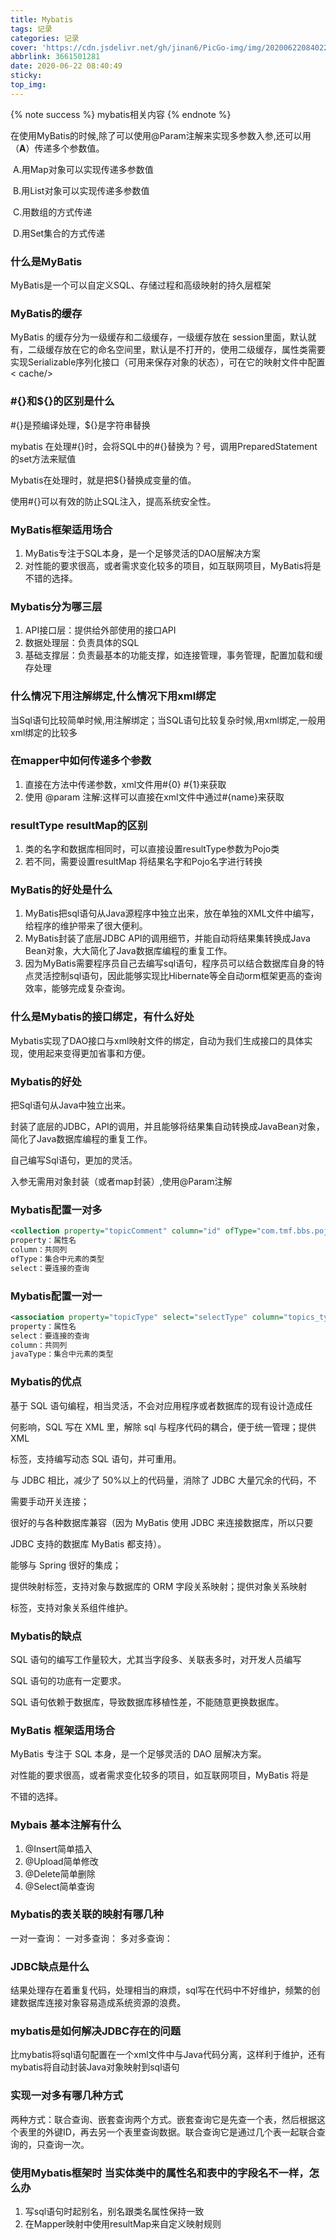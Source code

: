 ```yaml
---
title: Mybatis
tags: 记录
categories: 记录
cover: 'https://cdn.jsdelivr.net/gh/jinan6/PicGo-img/img/20200622084022.jpg'
abbrlink: 3661501281
date: 2020-06-22 08:40:49
sticky:
top_img:
---
```


{% note success %}
mybatis相关内容
{% endnote %}

在使用MyBatis的时候,除了可以使用@Param注解来实现多参数入参,还可以用（**A**）传递多个参数值。

​		A.用Map对象可以实现传递多参数值

​		B.用List对象可以实现传递多参数值

​		C.用数组的方式传递

​		D.用Set集合的方式传递

### 什么是MyBatis

MyBatis是一个可以自定义SQL、存储过程和高级映射的持久层框架

### MyBatis的缓存

MyBatis 的缓存分为一级缓存和二级缓存，一级缓存放在 session里面，默认就有，二级缓存放在它的命名空间里，默认是不打开的，使用二级缓存，属性类需要实现Serializable序列化接口（可用来保存对象的状态），可在它的映射文件中配置< cache/>

### \#{}和${}的区别是什么

#{}是预编译处理，${}是字符串替换

mybatis 在处理#{}时，会将SQL中的#{}替换为？号，调用PreparedStatement的set方法来赋值

Mybatis在处理时，就是把${}替换成变量的值。

使用#{}可以有效的防止SQL注入，提高系统安全性。

### MyBatis框架适用场合

1. MyBatis专注于SQL本身，是一个足够灵活的DAO层解决方案
2. 对性能的要求很高，或者需求变化较多的项目，如互联网项目，MyBatis将是不错的选择。

### Mybatis分为哪三层

1. API接口层：提供给外部使用的接口API
2. 数据处理层：负责具体的SQL
3. 基础支撑层：负责最基本的功能支撑，如连接管理，事务管理，配置加载和缓存处理

### 什么情况下用注解绑定,什么情况下用xml绑定

当Sql语句比较简单时候,用注解绑定；当SQL语句比较复杂时候,用xml绑定,一般用xml绑定的比较多

### 在mapper中如何传递多个参数

1. 直接在方法中传递参数，xml文件用\#{0} #{1}来获取
2. 使用 @param 注解:这样可以直接在xml文件中通过#{name}来获取

### resultType resultMap的区别

1. 类的名字和数据库相同时，可以直接设置resultType参数为Pojo类
2. 若不同，需要设置resultMap 将结果名字和Pojo名字进行转换

### MyBatis的好处是什么

1. MyBatis把sql语句从Java源程序中独立出来，放在单独的XML文件中编写，给程序的维护带来了很大便利。
2. MyBatis封装了底层JDBC API的调用细节，并能自动将结果集转换成Java Bean对象，大大简化了Java数据库编程的重复工作。
3. 因为MyBatis需要程序员自己去编写sql语句，程序员可以结合数据库自身的特点灵活控制sql语句，因此能够实现比Hibernate等全自动orm框架更高的查询效率，能够完成复杂查询。

### 什么是Mybatis的接口绑定，有什么好处

Mybatis实现了DAO接口与xml映射文件的绑定，自动为我们生成接口的具体实现，使用起来变得更加省事和方便。

### Mybatis的好处

把Sql语句从Java中独立出来。

封装了底层的JDBC，API的调用，并且能够将结果集自动转换成JavaBean对象，简化了Java数据库编程的重复工作。

自己编写Sql语句，更加的灵活。

入参无需用对象封装（或者map封装）,使用@Param注解

### Mybatis配置一对多

```xml
<collection property="topicComment" column="id" ofType="com.tmf.bbs.pojo.Comment" select="selectComment" />
property：属性名
column：共同列
ofType：集合中元素的类型
select：要连接的查询
```

### Mybatis配置一对一

```xml
<association property="topicType" select="selectType" column="topics_type_id" javaType="com.tmf.bbs.pojo.Type"/>
property：属性名
select：要连接的查询
column：共同列
javaType：集合中元素的类型
```

### Mybatis的优点

基于 SQL 语句编程，相当灵活，不会对应用程序或者数据库的现有设计造成任

何影响，SQL 写在 XML 里，解除 sql 与程序代码的耦合，便于统一管理；提供 XML

标签，支持编写动态 SQL 语句，并可重用。

与 JDBC 相比，减少了 50%以上的代码量，消除了 JDBC 大量冗余的代码，不

需要手动开关连接；

很好的与各种数据库兼容（因为 MyBatis 使用 JDBC 来连接数据库，所以只要

JDBC 支持的数据库 MyBatis 都支持）。

能够与 Spring 很好的集成；

提供映射标签，支持对象与数据库的 ORM 字段关系映射；提供对象关系映射

标签，支持对象关系组件维护。

### Mybatis的缺点

SQL 语句的编写工作量较大，尤其当字段多、关联表多时，对开发人员编写

SQL 语句的功底有一定要求。

SQL 语句依赖于数据库，导致数据库移植性差，不能随意更换数据库。

### MyBatis 框架适用场合

MyBatis 专注于 SQL 本身，是一个足够灵活的 DAO 层解决方案。

对性能的要求很高，或者需求变化较多的项目，如互联网项目，MyBatis 将是

不错的选择。

### Mybais 基本注解有什么 

1. @Insert简单插入
2. @Upload简单修改
3. @Delete简单删除
4. @Select简单查询

### Mybatis的表关联的映射有哪几种

一对一查询： 一对多查询： 多对多查询：

### JDBC缺点是什么

结果处理存在着重复代码，处理相当的麻烦，sql写在代码中不好维护，频繁的创建数据库连接对象容易造成系统资源的浪费。

### mybatis是如何解决JDBC存在的问题

比mybatis将sql语句配置在一个xml文件中与Java代码分离，这样利于维护，还有mybatis将自动封装Java对象映射到sql语句

### 实现一对多有哪几种方式

两种方式：联合查询、嵌套查询两个方式。嵌套查询它是先查一个表，然后根据这个表里的外键ID，再去另一个表里查询数据。联合查询它是通过几个表一起联合查询的，只查询一次。

### 使用Mybatis框架时 当实体类中的属性名和表中的字段名不一样，怎么办

1.  写sql语句时起别名，别名跟类名属性保持一致
2.  在Mapper映射中使用resultMap来自定义映射规则